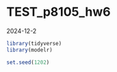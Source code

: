 TEST_p8105_hw6
================
2024-12-2

``` r
library(tidyverse)
library(modelr)

set.seed(1202)
```
